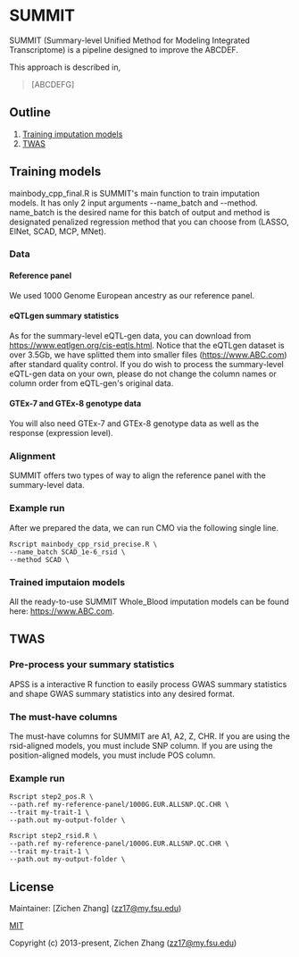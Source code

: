 # SUMMIT

SUMMIT (Summary-level Unified Method for Modeling Integrated Transcriptome) is a pipeline designed to improve the ABCDEF.

This approach is described in,

> [ABCDEFG]

## Outline

1. [Training imputation models](#TRAIN)
2. [TWAS](#TWAS)

## <a name="TRAIN"></a>Training models

mainbody_cpp_final.R is SUMMIT's main function to train imputation models. It has only 2 input arguments --name_batch and --method. name_batch is the desired name for this batch of output and method is designated penalized regression method that you can choose from (LASSO, ElNet, SCAD, MCP, MNet).

### Data

#### Reference panel

We used 1000 Genome European ancestry as our reference panel.

#### eQTLgen summary statistics
As for the summary-level eQTL-gen data, you can download from https://www.eqtlgen.org/cis-eqtls.html. Notice that the eQTLgen dataset is over 3.5Gb, we have splitted them into smaller files (https://www.ABC.com) after standard quality control. If you do wish to process the summary-level eQTL-gen data on your own, please do not change the column names or column order from eQTL-gen's original data.

#### GTEx-7 and GTEx-8 genotype data
You will also need GTEx-7 and GTEx-8 genotype data as well as the response (expression level).

### Alignment

SUMMIT offers two types of way to align the reference panel with the summary-level data.

### Example run

After we prepared the data, we can run CMO via the following single line.

```
Rscript mainbody_cpp_rsid_precise.R \
--name_batch SCAD_1e-6_rsid \
--method SCAD \
```
### Trained imputaion models

All the ready-to-use SUMMIT Whole_Blood imputation models can be found here: https://www.ABC.com.

## <a name="TWAS"></a>TWAS

### Pre-process your summary statistics

APSS is a interactive R function to easily process GWAS summary statistics and shape GWAS summary statistics into any desired format. 

### The must-have columns

The must-have columns for SUMMIT are A1, A2, Z, CHR. If you are using the rsid-aligned models, you must include SNP column. If you are using the position-aligned models, you must include POS column.

### Example run

```
Rscript step2_pos.R \
--path.ref my-reference-panel/1000G.EUR.ALLSNP.QC.CHR \
--trait my-trait-1 \
--path.out my-output-folder \
```

```
Rscript step2_rsid.R \
--path.ref my-reference-panel/1000G.EUR.ALLSNP.QC.CHR \
--trait my-trait-1 \
--path.out my-output-folder \
```

## License

Maintainer: [Zichen Zhang] (zz17@my.fsu.edu)

[MIT](http://opensource.org/licenses/MIT)

Copyright (c) 2013-present, Zichen Zhang (zz17@my.fsu.edu)